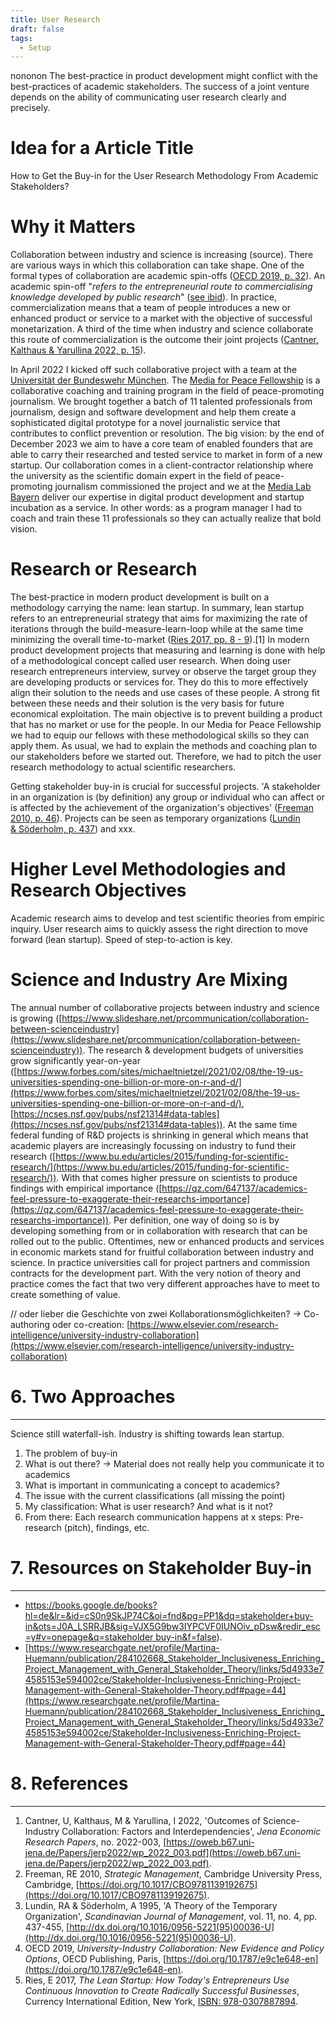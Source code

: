 ```yaml
---
title: User Research
draft: false
tags:
  - Setup
---
```

nononon
The best-practice in product development might conflict with the best-practices of academic stakeholders. The success of a joint venture depends on the ability of communicating user research clearly and precisely.
# Idea for a Article Title

How to Get the Buy-in for the User Research Methodology From Academic Stakeholders?
# Why it Matters

Collaboration between industry and science is increasing (source). There are various ways in which this collaboration can take shape. One of the formal types of collaboration are academic spin-offs ([OECD 2019, p. 32](https://www.notion.so/How-to-Get-the-Buy-in-for-the-User-Research-Methodology-From-Academic-Stakeholders-56c2b722d740481e937a4ce9261151bc?pvs=21)). An academic spin-off "*refers to the entrepreneurial route to commercialising knowledge developed by public research*" ([see ibid](https://www.notion.so/How-to-Get-the-Buy-in-for-the-User-Research-Methodology-From-Academic-Stakeholders-56c2b722d740481e937a4ce9261151bc?pvs=21)). In practice, commercialization means that a team of people introduces a new or enhanced product or service to a market with the objective of successful monetarization. A third of the time when industry and science collaborate this route of commercialization is the outcome their joint projects ([Cantner, Kalthaus & Yarullina 2022, p. 15](https://www.notion.so/How-to-Get-the-Buy-in-for-the-User-Research-Methodology-From-Academic-Stakeholders-56c2b722d740481e937a4ce9261151bc?pvs=21)).

In April 2022 I kicked off such collaborative project with a team at the [Universität der Bundeswehr München](https://www.notion.so/How-to-Get-the-Buy-in-for-the-User-Research-Methodology-From-Academic-Stakeholders-56c2b722d740481e937a4ce9261151bc?pvs=21). The [Media for Peace Fellowship](https://www.media-lab.de/en/programs/media-for-peace) is a collaborative coaching and training program in the field of peace-promoting journalism. We brought together a batch of 11 talented professionals from journalism, design and software development and help them create a sophisticated digital prototype for a novel journalistic service that contributes to conflict prevention or resolution. The big vision: by the end of December 2023 we aim to have a core team of enabled founders that are able to carry their researched and tested service to market in form of a new startup. Our collaboration comes in a client-contractor relationship where the university as the scientific domain expert in the field of peace-promoting journalism commissioned the project and we at the [Media Lab Bayern](https://www.media-lab.de/en/) deliver our expertise in digital product development and startup incubation as a service. In other words: as a program manager I had to coach and train these 11 professionals so they can actually realize that bold vision.
# Research or Research

The best-practice in modern product development is built on a methodology carrying the name: lean startup. In summary, lean startup refers to an entrepreneurial strategy that aims for maximizing the rate of iterations through the build-measure-learn-loop while at the same time minimizing the overall time-to-market ([Ries 2017, pp. 8 - 9](https://www.notion.so/How-to-Get-the-Buy-in-for-the-User-Research-Methodology-From-Academic-Stakeholders-56c2b722d740481e937a4ce9261151bc?pvs=21)).[1] In modern product development projects that measuring and learning is done with help of a methodological concept called user research. When doing user research entrepreneurs interview, survey or observe the target group they are developing products or services for. They do this to more effectively align their solution to the needs and use cases of these people. A strong fit between these needs and their solution is the very basis for future economical exploitation. The main objective is to prevent building a product that has no market or use for the people. In our Media for Peace Fellowship we had to equip our fellows with these methodological skills so they can apply them. As usual, we had to explain the methods and coaching plan to our stakeholders before we started out. Therefore, we had to pitch the user research methodology to actual scientific researchers.

Getting stakeholder buy-in is crucial for successful projects. 'A stakeholder in an organization is (by definition) any group or individual who can affect or is affected by the achievement of the organization's objectives' ([Freeman 2010, p. 46](https://www.notion.so/How-to-Get-the-Buy-in-for-the-User-Research-Methodology-From-Academic-Stakeholders-56c2b722d740481e937a4ce9261151bc?pvs=21)). Projects can be seen as temporary organizations ([Lundin & Söderholm, p. 437](https://www.notion.so/How-to-Get-the-Buy-in-for-the-User-Research-Methodology-From-Academic-Stakeholders-56c2b722d740481e937a4ce9261151bc?pvs=21)) and xxx.
# Higher Level Methodologies and Research Objectives

Academic research aims to develop and test scientific theories from empiric inquiry. User research aims to quickly assess the right direction to move forward (lean startup). Speed of step-to-action is key.
# Science and Industry Are Mixing

The annual number of collaborative projects between industry and science is growing ([https://www.slideshare.net/prcommunication/collaboration-between-scienceindustry](https://www.slideshare.net/prcommunication/collaboration-between-scienceindustry)). The research & development budgets of universities grow significantly year-on-year ([https://www.forbes.com/sites/michaeltnietzel/2021/02/08/the-19-us-universities-spending-one-billion-or-more-on-r-and-d/](https://www.forbes.com/sites/michaeltnietzel/2021/02/08/the-19-us-universities-spending-one-billion-or-more-on-r-and-d/), [https://ncses.nsf.gov/pubs/nsf21314#data-tables](https://ncses.nsf.gov/pubs/nsf21314#data-tables)). At the same time federal funding of R&D projects is shrinking in general which means that academic players are increasingly focussing on industry to fund their research ([https://www.bu.edu/articles/2015/funding-for-scientific-research/](https://www.bu.edu/articles/2015/funding-for-scientific-research/)). With that comes higher pressure on scientists to produce findings with empirical importance ([https://qz.com/647137/academics-feel-pressure-to-exaggerate-their-researchs-importance](https://qz.com/647137/academics-feel-pressure-to-exaggerate-their-researchs-importance)). Per definition, one way of doing so is by developing something from or in collaboration with research that can be rolled out to the public. Oftentimes, new or enhanced products and services in economic markets stand for fruitful collaboration between industry and science. In practice universities call for project partners and commission contracts for the development part. With the very notion of theory and practice comes the fact that two very different approaches have to meet to create something of value.

// oder lieber die Geschichte von zwei Kollaborationsmöglichkeiten? → Co-authoring oder co-creation: [https://www.elsevier.com/research-intelligence/university-industry-collaboration](https://www.elsevier.com/research-intelligence/university-industry-collaboration)
# 6. Two Approaches
---
Science still waterfall-ish. Industry is shifting towards lean startup.

1. The problem of buy-in
2. What is out there? → Material does not really help you communicate it to academics
3. What is important in communicating a concept to academics?
4. The issue with the current classifications (all missing the point)
5. My classification: What is user research? And what is it not?
6. From there: Each research communication happens at x steps: Pre-research (pitch), findings, etc.
# 7. Resources on Stakeholder Buy-in
---
- [https://books.google.de/books?hl=de&lr=&id=cS0n9SkJP74C&oi=fnd&pg=PP1&dq=stakeholder+buy-in&ots=J0A_LSRRJB&sig=VJX5G9bw3IYPCVF0IUNOiv_pDsw&redir_esc=y#v=onepage&q=stakeholder buy-in&f=false](https://books.google.de/books?hl=de&lr=&id=cS0n9SkJP74C&oi=fnd&pg=PP1&dq=stakeholder+buy-in&ots=J0A_LSRRJB&sig=VJX5G9bw3IYPCVF0IUNOiv_pDsw&redir_esc=y#v=onepage&q=stakeholder%20buy-in&f=false)).
- [https://www.researchgate.net/profile/Martina-Huemann/publication/284102668_Stakeholder_Inclusiveness_Enriching_Project_Management_with_General_Stakeholder_Theory/links/5d4933e74585153e594002ce/Stakeholder-Inclusiveness-Enriching-Project-Management-with-General-Stakeholder-Theory.pdf#page=44](https://www.researchgate.net/profile/Martina-Huemann/publication/284102668_Stakeholder_Inclusiveness_Enriching_Project_Management_with_General_Stakeholder_Theory/links/5d4933e74585153e594002ce/Stakeholder-Inclusiveness-Enriching-Project-Management-with-General-Stakeholder-Theory.pdf#page=44)
# 8. References
---
1. Cantner, U, Kalthaus, M & Yarullina, I 2022, 'Outcomes of Science-Industry Collaboration: Factors and Interdependencies', _Jena Economic Research Papers_, no. 2022-003, [https://oweb.b67.uni-jena.de/Papers/jerp2022/wp_2022_003.pdf](https://oweb.b67.uni-jena.de/Papers/jerp2022/wp_2022_003.pdf).
2. Freeman, RE 2010, _Strategic Management_, Cambridge University Press, Cambridge, [https://doi.org/10.1017/CBO9781139192675](https://doi.org/10.1017/CBO9781139192675).
3. Lundin, RA & Söderholm, A 1995, 'A Theory of the Temporary Organization', _Scandinavian Journal of Management_, vol. 11, no. 4, pp. 437-455, [](http://dx.doi.org/10.1016/0956-5221(95)00036-U)[http://dx.doi.org/10.1016/0956-5221(95)00036-U](http://dx.doi.org/10.1016/0956-5221(95)00036-U).
4. OECD 2019, _University-Industry Collaboration: New Evidence and Policy Options_, OECD Publishing, Paris, [https://doi.org/10.1787/e9c1e648-en](https://doi.org/10.1787/e9c1e648-en).
5. Ries, E 2017, _The Lean Startup: How Today's Entrepreneurs Use Continuous Innovation to Create Radically Successful Businesses_, Currency International Edition, New York, [ISBN: 978-0307887894](https://leanstartup.co/about/).
